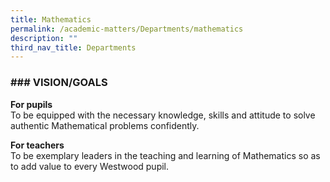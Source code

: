```yaml
---
title: Mathematics
permalink: /academic-matters/Departments/mathematics
description: ""
third_nav_title: Departments
---
```

### ### VISION/GOALS

**For pupils** <br>
To be equipped with the necessary knowledge, skills and attitude to solve authentic Mathematical problems confidently.

**For teachers** <br>
To be exemplary leaders in the teaching and learning of Mathematics so as to add value to every Westwood pupil.
